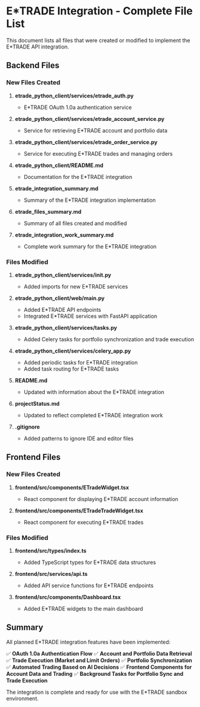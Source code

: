 # E*TRADE Integration - Complete File List

This document lists all files that were created or modified to implement the E*TRADE API integration.

## Backend Files

### New Files Created

1. **etrade_python_client/services/etrade_auth.py**
   - E*TRADE OAuth 1.0a authentication service

2. **etrade_python_client/services/etrade_account_service.py**
   - Service for retrieving E*TRADE account and portfolio data

3. **etrade_python_client/services/etrade_order_service.py**
   - Service for executing E*TRADE trades and managing orders

4. **etrade_python_client/README.md**
   - Documentation for the E*TRADE integration

5. **etrade_integration_summary.md**
   - Summary of the E*TRADE integration implementation

6. **etrade_files_summary.md**
   - Summary of all files created and modified

7. **etrade_integration_work_summary.md**
   - Complete work summary for the E*TRADE integration

### Files Modified

1. **etrade_python_client/services/__init__.py**
   - Added imports for new E*TRADE services

2. **etrade_python_client/web/main.py**
   - Added E*TRADE API endpoints
   - Integrated E*TRADE services with FastAPI application

3. **etrade_python_client/services/tasks.py**
   - Added Celery tasks for portfolio synchronization and trade execution

4. **etrade_python_client/services/celery_app.py**
   - Added periodic tasks for E*TRADE integration
   - Added task routing for E*TRADE tasks

5. **README.md**
   - Updated with information about the E*TRADE integration

6. **projectStatus.md**
   - Updated to reflect completed E*TRADE integration work

7. **.gitignore**
   - Added patterns to ignore IDE and editor files

## Frontend Files

### New Files Created

1. **frontend/src/components/ETradeWidget.tsx**
   - React component for displaying E*TRADE account information

2. **frontend/src/components/ETradeTradeWidget.tsx**
   - React component for executing E*TRADE trades

### Files Modified

1. **frontend/src/types/index.ts**
   - Added TypeScript types for E*TRADE data structures

2. **frontend/src/services/api.ts**
   - Added API service functions for E*TRADE endpoints

3. **frontend/src/components/Dashboard.tsx**
   - Added E*TRADE widgets to the main dashboard

## Summary

All planned E*TRADE integration features have been implemented:

✅ **OAuth 1.0a Authentication Flow**
✅ **Account and Portfolio Data Retrieval**
✅ **Trade Execution (Market and Limit Orders)**
✅ **Portfolio Synchronization**
✅ **Automated Trading Based on AI Decisions**
✅ **Frontend Components for Account Data and Trading**
✅ **Background Tasks for Portfolio Sync and Trade Execution**

The integration is complete and ready for use with the E*TRADE sandbox environment.